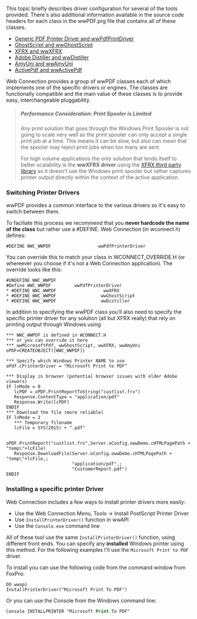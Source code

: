 ﻿This topic briefly describes driver configuration for several of the tools provided. There's also additional information available in the source code headers for each class in the wwPDF.prg file that contains all of these classes.

* [Generic PDF Printer Driver and wwPdfPrintDriver](VFPS://Topic/_5AS0URRCN)
* [GhostScript and wwGhostScript](vfps://Topic/_1H40V1USY)
* [XFRX and wwXFRX](vfps://Topic/_1H40V3TE3)
* [Adobe Distiller and wwDistiller](vfps://Topic/_1H40V11WH)
* [AmyUni and wwAmyUni](vfps://Topic/_1H40V5OBH)
* [ActivePdf and wwActivePdf](vfps://Topic/_1H40VHOJY)

Web Connection provides a group of wwPDF classes each of which implements one of the specific drivers or engines. The classes are functionally compatible and the main value of these classes is to provide easy, interchangeable pluggability.

> ##### Performance Consideration: Print Spooler is Limited
> Any print solution that goes through the Windows Print Spooler is not going to scale very well as the print spooler can only accept a single print job at a time. This means it can be slow, but also can mean that the spooler may reject print jobs when too many are sent.
>
>For high volume applications the only solution that lends itself to better scalability is the **wwXFRX driver** using the <a href="http://eqeus.com/" target="top">XFRX third party library</a> as it doesn't use the Windows print spooler but rather captures printer output directly within the context of the active application.

### Switching Printer Drivers
wwPDF provides a common interface to the various drivers so it's easy to switch between them.

To faciliate this process we recommend that you **never hardcode the name of the class** but rather use a #DEFINE. Web Connection (in wconnect.h) defines:

```foxpro
#DEFINE WWC_WWPDF				   wwPdfPrinterDriver
```

You can override this to match your class in WCONNECT_OVERRIDE.H (or whereever you choose if it's not a Web Connection application). The override looks like this:

```foxpro
#UNDEFINE WWC_WWPDF  
#Define WWC_WWPDF         wwPdfPrinterDriver
* #DEFINE WWC_WWPDF                  wwXFRX
* #DEFINE WWC_WWPDF               	wwGhostScript
* #DEFINE WWC_WWPDF               	wwDistiller
```

In addition to specifying the wwPDF class you'll also need to specify the specific printer driver for any solution (all but XFRX really) that rely on printing output through Windows using 


```foxpro
*** WWC_WWPDF is defined in WCONNECT.H
*** or you can override it here 
*** wwMicrosoftPdf, wwGhostScript, wwXFRX, wwAmyUni
oPDF=CREATEOBJECT([WWC_WWPDF])     

*** Specify which Windows Printer NAME to use
oPdf.cPrinterDriver = "Microsoft Print to PDF"
	
*** Display in browser (potential browser issues with older Adobe viewers)
IF lnMode = 0 
   lcPDF = oPDF.PrintReportToString("custlist.frx")
   Response.ContentType = "application/pdf"
   Response.Write(lcPDF)
ENDIF
*** Download the file (more reliable)
IF lnMode = 2 
   *** Temporary filename
   lcFile = SYS(2015) + ".pdf"

   oPDF.PrintReport("custlist.frx",Server.oConfig.owwDemo.cHTMLPagePath + "temp\"+lcFile)
   Response.DownloadFile(Server.oConfig.owwDemo.cHTMLPagePath + "temp\"+lcFile,;
                         "application/pdf",;
                         "CustomerReport.pdf")  
ENDIF
```

### Installing a specific printer Driver
Web Connection includes a few ways to install printer drivers more easily:

* Use the Web Connection Menu, Tools -> Install PostScript Printer Driver
* Use `InstallPrinterDriver()` function in wwAPI
* Use the `Console.exe` command line

All of these tool use the same `InstallPrinterDriver()` function, using different front ends. You can specify any **installed** Windows printer using this method. For the following examples I'll use the `Microsoft Print to PDF` driver.

To install you can use the following code from the command window from FoxPro:

```foxpro
DO wwapi
InstallPrinterDriver("Microsoft Print To PDF")
```

Or you can use the Console from the Windows command line:

```ps
Console INSTALLPRINTER "Microsoft Print To PDF"
```